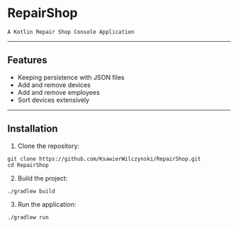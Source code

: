 # RepairShop

    A Kotlin Repair Shop Console Application

---

## Features

- Keeping persistence with JSON files
- Add and remove devices
- Add and remove employees
- Sort devices extensively
  
---

## Installation

1. Clone the repository:
```
git clone https://github.com/KsawierWilczynski/RepairShop.git
cd RepairShop
```
2. Build the project:
```
./gradlew build
```
3. Run the application:
```
./gradlew run
```
